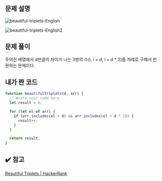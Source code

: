 ## 문제 설명

![beautiful-triplets-English](https://user-images.githubusercontent.com/47416686/128596467-17a22422-96a4-4ce5-aa01-6473c199f129.jpg)

![beautiful-triplets-English2](https://user-images.githubusercontent.com/47416686/128596465-95ea173f-53c1-463b-92f9-caa03a5e52e7.jpg)

## 문제 풀이

주어진 배열에서 d만큼의 차이가 나는 3쌍의 수(i, i + d, i + d \* 2)를 차례로 구해서 반환하는 문제이다.

## 내가 짠 코드

```jsx
function beautifulTriplets(d, arr) {
  // Write your code here
  let result = 0;

  for (let el of arr) {
    if (arr.includes(el + d) && arr.includes(el + d * 2)) {
      result++;
    }
  }

  return result;
}
```

## ✔️ 참고

[Beautiful Triplets | HackerRank](https://www.hackerrank.com/challenges/beautiful-triplets/problem)
